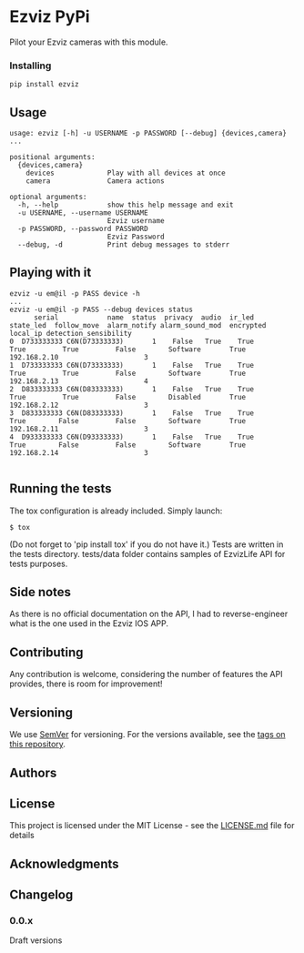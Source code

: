 # Ezviz PyPi

Pilot your Ezviz cameras with this module.

### Installing

```
pip install ezviz
```

## Usage

```shell
usage: ezviz [-h] -u USERNAME -p PASSWORD [--debug] {devices,camera} ...

positional arguments:
  {devices,camera}
    devices             Play with all devices at once
    camera              Camera actions

optional arguments:
  -h, --help            show this help message and exit
  -u USERNAME, --username USERNAME
                        Ezviz username
  -p PASSWORD, --password PASSWORD
                        Ezviz Password
  --debug, -d           Print debug messages to stderr
```

## Playing with it

```
ezviz -u em@il -p PASS device -h
...
ezviz -u em@il -p PASS --debug devices status
      serial            name  status  privacy  audio  ir_led  state_led  follow_move  alarm_notify alarm_sound_mod  encrypted       local_ip detection_sensibility
0  D733333333 C6N(D73333333)       1    False   True    True       True         True         False        Software       True  192.168.2.10                     3
1  D733333333 C6N(D73333333)       1    False   True    True       True         True         False        Software       True  192.168.2.13                     4
2  D833333333 C6N(D83333333)       1    False   True    True       True         True         False        Disabled       True  192.168.2.12                     3
3  D833333333 C6N(D83333333)       1    False   True    True       True        False         False        Software       True  192.168.2.11                     3
4  D933333333 C6N(D93333333)       1    False   True    True       True        False         False        Software       True  192.168.2.14                     3


```

## Running the tests

The tox configuration is already included.
Simply launch:

```
$ tox
```

(Do not forget to 'pip install tox' if you do not have it.)
Tests are written in the tests directory.
tests/data folder contains samples of EzvizLife API for tests purposes.

## Side notes

As there is no official documentation on the API, I had to reverse-engineer what is the one used in the Ezviz IOS APP.

## Contributing

Any contribution is welcome, considering the number of features the API provides, there is room for improvement!

## Versioning

We use [SemVer](http://semver.org/) for versioning. For the versions available, see the [tags on this repository](https://github.com/williamluke4/ezvizz/tags).

## Authors

## License

This project is licensed under the MIT License - see the [LICENSE.md](LICENSE.md) file for details

## Acknowledgments

## Changelog

### 0.0.x

Draft versions
